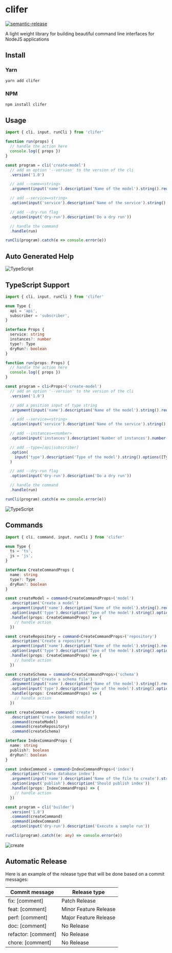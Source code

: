 # clifer

[![semantic-release](https://img.shields.io/badge/%20%20%F0%9F%93%A6%F0%9F%9A%80-semantic--release-e10079.svg)](https://github.com/semantic-release/semantic-release)

A light weight library for building beautiful command line interfaces for NodeJS applications

## Install

### Yarn

```sh
yarn add clifer
```

### NPM

```sh
npm install clifer
```

## Usage

```js
import { cli, input, runCli } from 'clifer'

function run(props) {
  // handle the action here
  console.log({ props })
}

const program = cli('create-model')
  // add an option '--version' to the version of the cli
  .version('1.0')

  // add --name=<string>
  .argument(input('name').description('Name of the model').string().required())

  // add --service=<string>
  .option(input('service').description('Name of the service').string().required())

  // add --dry-run flag
  .option(input('dry-run').description('Do a dry run'))

  // handle the command
  .handle(run)

runCli(program).catch(e => console.error(e))
```

## Auto Generated Help

![TypeScript](./docs/create-model.jpg)

## TypeScript Support

```ts
import { cli, input, runCli } from 'clifer'

enum Type {
  api = 'api',
  subscriber = 'subscriber',
}

interface Props {
  service: string
  instances?: number
  type?: Type
  dryRun?: boolean
}

function run(props: Props) {
  // handle the action here
  console.log({ props })
}

const program = cli<Props>('create-model')
  // add an option '--version' to the version of the cli
  .version('1.0')

  // add a position input of type string
  .argument(input('name').description('Name of the model').string().required())

  // add --service=<string>
  .option(input('service').description('Name of the service').string().required())

  // add --instances=<number>
  .option(input('instances').description('Number of instances').number())

  // add --type=[api|subscriber]
  .option(
    input('type').description('Type of the model').string().options([Type.api, Type.subscriber]),
  )

  // add --dry-run flag
  .option(input('dry-run').description('Do a dry run'))

  // handle the command
  .handle(run)

runCli(program).catch(e => console.error(e))
```

![TypeScript](./docs/type-script.jpg)

## Commands

```ts
import { cli, command, input, runCli } from 'clifer'

enum Type {
  ts = 'ts',
  js = 'js',
}

interface CreateCommandProps {
  name: string
  type?: Type
  dryRun?: boolean
}

const createModel = command<CreateCommandProps>('model')
  .description('Create a model')
  .argument(input('name').description('Name of the model').string().required())
  .option(input('type').description('Type of the model').string().options([Type.ts, Type.js]))
  .handle((props: CreateCommandProps) => {
    // handle action
  })

const createRepository = command<CreateCommandProps>('repository')
  .description('Create a repository')
  .argument(input('name').description('Name of the model').string().required())
  .option(input('type').description('Type of the model').string().options([Type.ts, Type.js]))
  .handle((props: CreateCommandProps) => {
    // handle action
  })

const createSchema = command<CreateCommandProps>('schema')
  .description('Create a schema file')
  .argument(input('name').description('Name of the model').string().required())
  .option(input('type').description('Type of the model').string().options([Type.ts, Type.js]))
  .handle((props: CreateCommandProps) => {
    // handle action
  })

const createCommand = command('create')
  .description('Create backend modules')
  .command(createModel)
  .command(createRepository)
  .command(createSchema)

interface IndexCommandProps {
  name: string
  publish?: boolean
  dryRun?: boolean
}

const indexCommand = command<IndexCommandProps>('index')
  .description('Create database index')
  .argument(input('name').description('Name of the file to create').string().required())
  .option(input('publish').description('Should publish index'))
  .handle((props: IndexCommandProps) => {
    // handle action
  })

const program = cli('builder')
  .version('1.0')
  .command(createCommand)
  .command(indexCommand)
  .option(input('dry-run').description('Execute a sample run'))

runCli(program).catch((e: any) => console.error(e))
```

![create](./docs/create.jpg)

## Automatic Release

Here is an example of the release type that will be done based on a commit messages:

| Commit message      | Release type          |
| ------------------- | --------------------- |
| fix: [comment]      | Patch Release         |
| feat: [comment]     | Minor Feature Release |
| perf: [comment]     | Major Feature Release |
| doc: [comment]      | No Release            |
| refactor: [comment] | No Release            |
| chore: [comment]    | No Release            |

